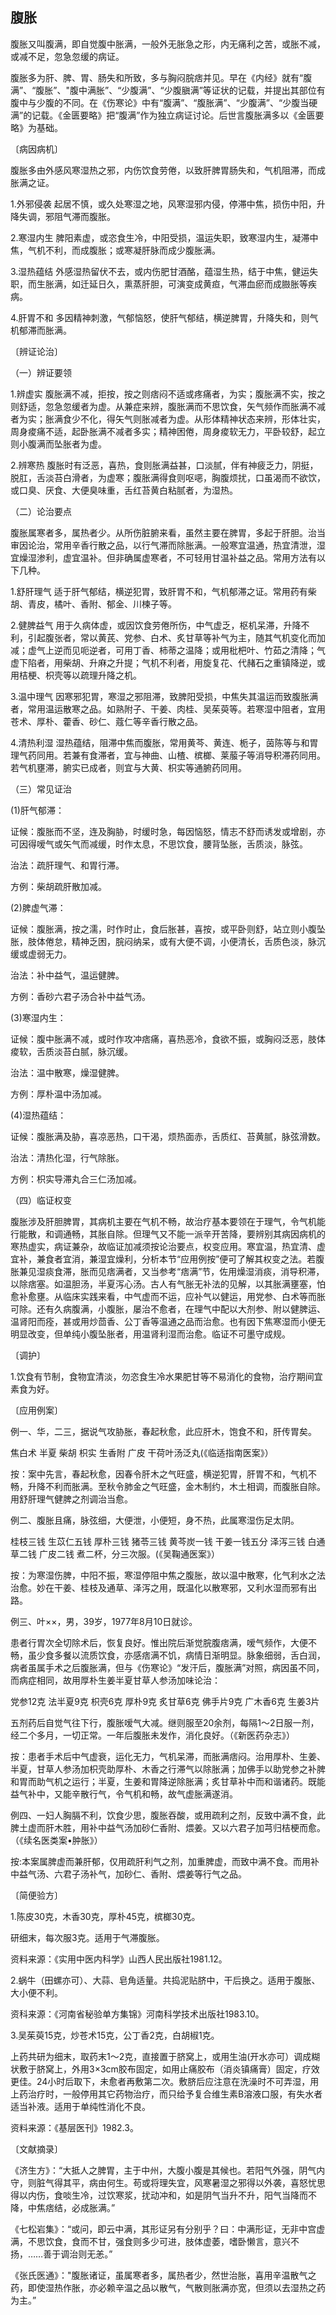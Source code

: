 ## 腹胀

腹胀又叫腹满，即自觉腹中胀满，一般外无胀急之形，内无痛利之苦，或胀不减，或减不足，忽急忽缓的病证。

腹胀多为肝、脾、胃、肠失和所致，多与胸闷脘痞并见。早在《内经》就有“腹满”、“腹胀”、"腹中满胀”、“少腹满”、“少腹䐜满”等证状的记载，并提出其部位有腹中与少腹的不同。在《伤寒论》中有“腹满”、“腹胀满”、“少腹满”、“少腹当硬满”的记载。《金匮要略》把“腹满”作为独立病证讨论。后世言腹胀满多以《金匮要略》为基础。

〔病因病机〕

腹胀多由外感风寒湿热之邪，内伤饮食劳倦，以致肝脾胃肠失和，气机阻滞，而成胀满之证。

1.外邪侵袭 起居不慎，或久处寒湿之地，风寒湿邪内侵，停滞中焦，损伤中阳，升降失调，邪阻气滞而腹胀。

2.寒湿内生 脾阳素虚，或恣食生冷，中阳受损，温运失职，致寒湿内生，凝滞中焦，气机不利，而成腹胀；或寒凝肝脉而成少腹胀满。

3.湿热蕴结 外感湿热留伏不去，或内伤肥甘酒酪，蕴湿生热，结于中焦，健运失职，而生胀满，如迁延日久，熏蒸肝胆，可演变成黄疸，气滞血瘀而成臌胀等疾病。

4.肝胃不和 多因精神刺激，气郁恼怒，使肝气郁结，横逆脾胃，升降失和，则气机郁滞而胀满。

〔辨证论治〕

（一）辨证要领

1.辨虚实 腹胀满不减，拒按，按之则痞闷不适或疼痛者，为实；腹胀满不实，按之则舒适，忽急忽缓者为虚。从兼症来辨，腹胀满而不思饮食，矢气频作而胀满不减者为实；胀满食少不化，得矢气则胀减者为虚。从形体精神状态来辨，形体壮实，周身痠痛不适，起卧胀满不减者多实；精神困倦，周身痠软无力，平卧较舒，起立则小腹满而坠胀者为虚。

2.辨寒热 腹胀时有泛恶，喜热，食则胀满益甚，口淡腻，伴有神疲乏力，阴挺，脱肛，舌淡苔白滑者，为虚寒；腹胀满得食则呕𫫇，胸腹烦扰，口虽渴而不欲饮，或口臭、厌食、大便臭味重，舌红苔黄白粘腻者，为湿热。

（二）论治要点

腹胀属寒者多，属热者少。从所伤脏腑来看，虽然主要在脾胃，多起于肝胆。治当审因论治，常用辛香行散之品，以行气滞而除胀满。一般寒宜温通，热宜清泄，湿宜燥湿渗利，虚宜温补。但非确属虚寒者，不可轻用甘温补益之品。常用方法有以下几种。

1.舒肝理气 适于肝气郁结，横逆犯胃，致肝胃不和，气机郁滞之证。常用药有柴胡、青皮，橘叶、香附、郁金、川楝子等。

2.健脾益气 用于久病体虚，或因饮食劳倦所伤，中气虚乏，枢机呆滞，升降不利，引起腹张者，常以黄芪、党参、白术、炙甘草等补气为主，随其气机变化而加减；虚气上逆而见呃逆者，可用丁香、柿蒂之温降；或用枇杷叶、竹茹之清降；气虚下陷者，用柴胡、升麻之升提；气机不利者，用旋复花、代赭石之重镇降逆，或用桔梗、枳壳等以疏理升降之机。

3.温中理气 因寒邪犯胃，寒湿之邪阻滞，致脾阳受损，中焦失其温运而致腹胀满者，常用温运散寒之品。如熟附子、干姜、肉桂、吴茱萸等。若寒湿中阻者，宜用苍术、厚朴、藿香、砂仁、蔻仁等辛香行散之品。

4.清热利湿 湿热蕴结，阻滞中焦而腹胀，常用黄芩、黄连、栀子，茵陈等与和胃理气药同用。若兼有食滞者，宜与神曲、山楂、槟榔、莱菔子等消导积滞药同用。若气机壅滞，腑实已成者，则宜与大黄、枳实等通腑药同用。

（三）常见证治

(1)肝气郁滞：

证候：腹胀而不坚，连及胸胁，时缓时急，每因恼怒，情志不舒而诱发或增剧，亦可因得嗳气或矢气而减缓，时作太息，不思饮食，腰背坠胀，舌质淡，脉弦。

治法：疏肝理气、和胃行滞。

方例：柴胡疏肝散加减。

(2)脾虚气滞：

证候：腹胀满，按之濡，时作时止，食后胀甚，喜按，或平卧则舒，站立则小腹坠胀，肢体倦怠，精神乏困，脘闷纳呆，或有大便不调，小便清长，舌质色淡，脉沉缓或虚弱无力。

治法：补中益气，温运健脾。

方例：香砂六君子汤合补中益气汤。

(3)寒湿内生：

证候：腹中胀满不减，或时作攻冲痞痛，喜热恶冷，食欲不振，或胸闷泛恶，肢体痠软，舌质淡苔白腻，脉沉缓。

治法：温中散寒，燥湿健脾。

方例：厚朴温中汤加减。

(4)湿热蕴结：

证候：腹胀满及胁，喜凉恶热，口干渴，烦热面赤，舌质红、苔黄腻，脉弦滑数。

治法：清热化湿，行气除胀。

方例：枳实导滞丸合三仁汤加减。

（四）临证权变

腹胀涉及肝胆脾胃，其病机主要在气机不畅，故治疗基本要领在于理气，令气机能行能散，和调通畅，其胀自除。但理气又不能一派辛开苦降，要辨别其病因病机的寒热虚实，病证兼杂，故临证加减须按论治要点，权变应用。寒宜温，热宜清、虚宜补，兼食者宜消，兼湿宜燥利，分析本节“应用例按”便可了解其权变之法。若腹胀兼见湿痰食滞，胀而见痞满者，又当参考“痞满”节，佐用燥湿消痰，消导积滞，以除痞塞。如温胆汤，半夏泻心汤。古人有气胀无补法的见解，以其胀满壅塞，怕愈补愈壅。从临床实践来看，中气虚而不运，应补气以健运，用党参、白术等而胀可除。还有久病腹满，小腹胀，屡治不愈者，在理气中配以大剂参、附以健脾运、温肾阳而痊，甚或用炒茴香、公丁香等温通之品而治愈。也有因下焦寒湿而小便无明显改变，但单纯小腹坠胀者，用温肾利湿而治愈。临证不可墨守成规。

〔调护〕

1.饮食有节制，食物宜清淡，勿恣食生冷水果肥甘等不易消化的食物，治疗期间宜素食为好。

〔应用例案〕

例一、华，二三，据说气攻胁胀，春起秋愈，此应肝木，饱食不和，肝传胃矣。

焦白术 半夏 柴胡 枳实 生香附 广皮 干荷叶汤泛丸(《临适指南医案》）

按：案中先言，春起秋愈，因春令肝木之气旺盛，横逆犯胃，肝胃不和，气机不畅，升降不利而胀满。至秋令肺金之气旺盛，金木制约，木土相调，而腹胀自除。用舒肝理气健脾之剂调治当愈。

例二、腹胀且痛，脉弦细，大便泄，小便短，身不热，此属寒湿伤足太阴。

桂枝三钱 生苡仁五钱 厚朴三钱 猪苓三钱 黄芩炭一钱 干姜一钱五分 泽泻三钱 白通草二钱 广皮二钱 煮二杯，分三次服。(《吴鞠通医案》）

按：为寒湿伤脾，中阳不振，寒湿停阻中焦之腹胀，故以温中散寒，化气利水之法治愈。妙在干姜、桂枝及通草、泽泻之用，既温化以散寒邪，又利水湿而邪有出路。

例三、叶××，男，39岁，1977年8月10日就诊。

患者行胃次全切除术后，恢复良好。惟出院后渐觉脘腹痞满，嗳气频作，大便不畅，虽少食多餐以流质饮食，亦感痞满不饥，病情日渐明显。脉象细弱，舌白润，病者虽属手术之后腹胀满，但与《伤寒论》“发汗后，腹胀满”对照，病因虽不同，而病症相同，故用厚朴生姜半夏甘草人参汤加味论治：

党参12克 法半夏9克 枳壳6克 厚朴9克 炙甘草6克 佛手片9克 广木香6克 生姜3片

五剂药后自觉气往下行，腹胀嗳气大减。继则服至20余剂，每隔1～2日服一剂，经二个多月，一切正常。一年后腹胀未发作，消化良好。（《新医药杂志》）

按：患者手术后中气虚衰，运化无力，气机呆滞，而胀满痞闷。治用厚朴、生姜、半夏，甘草人参汤加枳壳助厚朴、木香之行滞气以除胀满；加佛手以助党参之补脾和胃而助气机之运行；半夏，生姜和胃降逆除胀满；炙甘草补中而和谐诸药。既能益气补中，又能辛散行气，令气机和畅，故气虚胀满遂消。

例四、一妇人胸膈不利，饮食少思，腹胀吞酸，或用疏利之剂，反致中满不食，此脾土虚而肝木胜，用补中益气汤加砂仁香附、煨姜。又以六君子加芎归桔梗而愈。（《续名医类案•肿胀》）

按:本案属脾虚而兼肝郁，仅用疏肝利气之剂，加重脾虚，而致中满不食。而用补中益气汤、六君子汤补气，加砂仁、香附、煨姜等行气之品。

〔简便验方〕

1.陈皮30克，木香30克，厚朴45克，槟榔30克。

研细末，每次服3克。适用于气滞腹胀。

资料来源：《实用中医内科学》山西人民出版社1981.12。

2.蜗牛（田螺亦可）、大蒜、皂角适量。共捣泥贴脐中，干后换之。适用于腹胀、大小便不利。

资科来源：《河南省秘验单方集锦》河南科学技术出版社1983.10。

3.吴茱萸15克，炒苍术15克，公丁香2克，白胡椒1克。

上药共研为细末，取药末1〜2克，直接置于脐窝上，或用生油(开水亦可）调成糊状敷于脐窝上，外用3×3cm胶布固定，如用止痛胶布（消炎镇痛膏）固定，疗效更佳。24小时后取下，未愈者再敷第二次。敷脐后应注意在洗澡时不可弄湿，用上药治疗时，一般停用其它药物治疗，而只给予复合维生素B溶液口服，有失水者适当补液。适用于单纯性消化不良。

资料来源：《基层医刊》1982.3。

〔文献摘录〕

《济生方》：“大抵人之脾胃，主于中州，大腹小腹是其候也。若阳气外强，阴气内守，则脏气得其平，病由何生。苟或将理失宜，风寒暑湿之邪得以外袭，喜怒忧思得以内伤，食啖生冷，过饮寒浆，扰动冲和，如是阴气当升不升，阳气当降而不降，中焦痞结，必成胀满。”

《七松岩集》：“或问，即云中满，其形证另有分别乎？曰：中满形证，无非中宫虚满，不思饮食，食而不甘，强食则多少可进，肢体虚萎，嗜卧懒言，意兴不扬，……善于调治则无恙。”

《张氏医通》："腹胀诸证，虽属寒者多，属热者少，然世治胀，喜用辛温散气之药，即使湿热作胀，亦必赖辛温之品以散气，气散则胀满亦宽，但须以去湿热之药为主。”
